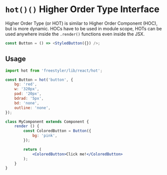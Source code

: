 # `hot()()` Higher Order Type Interface

Higher Order Type (or HOT) is similar to Higher Order Component (HOC), but is more dynamic. HOCs have
to be used in module scope, HOTs can be used anywhere inside the `.render()` functions even inside the JSX.

```jsx
const Button = () => <StyledButton({}) />;
```

## Usage

```jsx
import hot from 'freestyler/lib/react/hot';

const Button = hot('button', {
    bg: 'red',
    w: '320px',
    pad: '20px',
    bdrad: '5px',
    bd: 'none',
    outline: 'none',
});

class MyComponent extends Component {
    render () {
        const ColoredButton = Button({
            bg: 'pink',
        });

        return (
            <ColoredButton>Click me!</ColoredButton>
        );
    }
}
```
